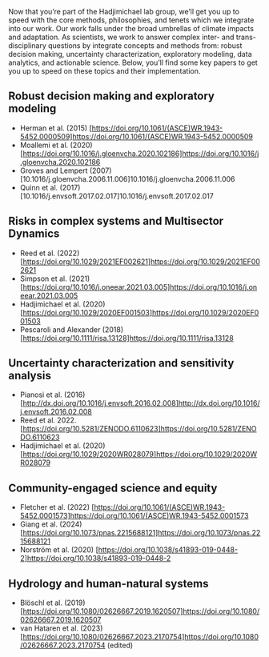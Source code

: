 Now that you’re part of the Hadjimichael lab group, we’ll get you up to speed with the core methods, philosophies, and tenets which we integrate into our work. Our work falls under the broad umbrellas of climate impacts and adaptation. As scientists, we work to answer complex inter- and trans-disciplinary questions by integrate concepts and methods from: robust decision making, uncertainty characterization, exploratory modeling, data analytics, and actionable science. Below, you’ll find some key papers to get you up to speed on these topics and their implementation.

## Robust decision making and exploratory modeling
- Herman et al. (2015) [https://doi.org/10.1061/(ASCE)WR.1943-5452.0000509]https://doi.org/10.1061/(ASCE)WR.1943-5452.0000509
- Moallemi et al. (2020) [https://doi.org/10.1016/j.gloenvcha.2020.102186]https://doi.org/10.1016/j.gloenvcha.2020.102186
- Groves and Lempert (2007) [10.1016/j.gloenvcha.2006.11.006]10.1016/j.gloenvcha.2006.11.006
- Quinn et al. (2017) [10.1016/j.envsoft.2017.02.017]10.1016/j.envsoft.2017.02.017

## Risks in complex systems and Multisector Dynamics
- Reed et al. (2022) [https://doi.org/10.1029/2021EF002621]https://doi.org/10.1029/2021EF002621
- Simpson et al. (2021) [https://doi.org/10.1016/j.oneear.2021.03.005]https://doi.org/10.1016/j.oneear.2021.03.005
- Hadjimichael et al. (2020) [https://doi.org/10.1029/2020EF001503]https://doi.org/10.1029/2020EF001503
- Pescaroli and Alexander (2018) [https://doi.org/10.1111/risa.13128]https://doi.org/10.1111/risa.13128

## Uncertainty characterization and sensitivity analysis
- Pianosi et al. (2016) [http://dx.doi.org/10.1016/j.envsoft.2016.02.008]http://dx.doi.org/10.1016/j.envsoft.2016.02.008
- Reed et al. 2022. [https://doi.org/10.5281/ZENODO.6110623]https://doi.org/10.5281/ZENODO.6110623
- Hadjimichael et al. (2020) [https://doi.org/10.1029/2020WR028079]https://doi.org/10.1029/2020WR028079
  
## Community-engaged science and equity
- Fletcher et al. (2022) [https://doi.org/10.1061/(ASCE)WR.1943-5452.0001573]https://doi.org/10.1061/(ASCE)WR.1943-5452.0001573
- Giang et al. (2024) [https://doi.org/10.1073/pnas.2215688121]https://doi.org/10.1073/pnas.2215688121
- Norström et al. (2020) [https://doi.org/10.1038/s41893-019-0448-2]https://doi.org/10.1038/s41893-019-0448-2

## Hydrology and human-natural systems
- Blöschl et al. (2019) [https://doi.org/10.1080/02626667.2019.1620507]https://doi.org/10.1080/02626667.2019.1620507
- van Hataren et al. (2023) [https://doi.org/10.1080/02626667.2023.2170754]https://doi.org/10.1080/02626667.2023.2170754 (edited)

